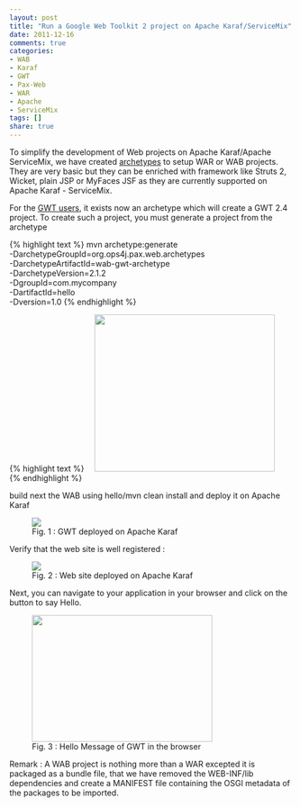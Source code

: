 ```yaml
---
layout: post
title: "Run a Google Web Toolkit 2 project on Apache Karaf/ServiceMix"
date: 2011-12-16
comments: true
categories:
- WAB
- Karaf
- GWT
- Pax-Web
- WAR
- Apache
- ServiceMix
tags: []
share: true
---
```


To simplify the development of Web projects on Apache Karaf/Apache ServiceMix, we have created [archetypes](https://github.com/ops4j/org.ops4j.pax.web/tree/master/pax-web-archetypes) to setup WAR or WAB projects. They are very basic but they can be enriched with framework like Struts 2, Wicket, plain JSP or MyFaces JSF as they are currently supported on Apache Karaf - ServiceMix.

For the [GWT users](http://code.google.com/webtoolkit/), it exists now an archetype which will create a GWT 2.4 project. To create such a project, you must generate a project from the archetype

{% highlight text %}
mvn archetype:generate \
   -DarchetypeGroupId=org.ops4j.pax.web.archetypes\
   -DarchetypeArtifactId=wab-gwt-archetype \
   -DarchetypeVersion=2.1.2 \
   -DgroupId=com.mycompany \
   -DartifactId=hello \
   -Dversion=1.0
{% endhighlight %}   
   
{% highlight text %}
    <a href="{{site.url}}/assets/images//archetype-creation.png" imageanchor="1" style="margin-left: 1em; margin-right: 1em;"><img border="0" height="279" src="{{site.url}}/assets/images//archetype-creation.png" width="320"/></a>
{% endhighlight %}    

build next the WAB using hello/mvn clean install
and deploy it on Apache Karaf

<figure>
  <img src="{{site.url}}/assets/images//karaf-gwt2.png"/>
  <figcaption>Fig. 1 : GWT deployed on Apache Karaf</figcaption>
</figure>

Verify that the web site is well registered : 

<figure>
  <img src="{{site.url}}/assets/images//web-list.png"/>
  <figcaption>Fig. 2 : Web site deployed on Apache Karaf</figcaption>
</figure>   

Next, you can navigate to your application in your browser and click on the button to say Hello.

<figure>
  <img border="0" height="225" src="{{site.url}}/assets/images//browser-gwt2.png" width="320"/>
  <figcaption>Fig. 3 : Hello Message of GWT in the browser</figcaption>
</figure>  

Remark : A WAB project is nothing more than a WAR excepted it is packaged as a bundle file, that we have removed the WEB-INF/lib dependencies and create a MANIFEST file containing the OSGI metadata of the packages to be imported.
